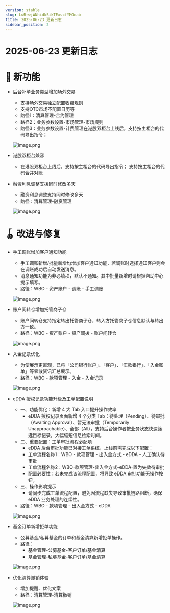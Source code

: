 ```yaml
---
version: stable
slug: LwRrwjWNhidkSikTExscfYMOnab
title: 2025-06-23 更新日志
sidebar_position: 2
---
```



# 2025-06-23 更新日志


# 🎉 新功能

- 后台补单业务类型增加场外交易
    - 支持场外交易独立配置收费规则
    - 支持OTC市场不配置日历等
    - 路径1：清算管理-合约管理
    - 路径2：业务参数设置-市场管理-市场规则
    - 路径3：业务参数设置-计费管理在港股双柜台上线后，支持按主柜台的代码导出指令；

    ![image.png](/assets/f22315693509893e6cc66fd3c0cf7d3c.png)

- 港股双柜台兼容
    - 在港股双柜台上线后，支持按主柜台的代码导出指令； 支持按主柜台的代码合并对账
- 融资利息调整支援同时修改多天
    - 融资利息调整支持同时修改多天
    - 路径：清算管理-融资管理

    ![image.png](/assets/a68930781d79fc2446b0715515537171.png)


# 🪀 改进与修复

- 手工调账增加客户通知功能
    - 手工调账新增/批量新增均增加客户通知功能，若调账时选择通知客户则会在调账成功后自动发送消息。
    - 消息通知功能为非必填项，默认不通知。其中批量新增时请根据帮助中心提示填写。
    - 路径：WBO - 资产账户 - 调账 - 手工调账

    ![image.png](/assets/339034f52bc893356b35ec4a31429e34.png)

- 账户间转仓增加托管商子仓
    - 账户间转仓支持指定转出托管商子仓，转入方托管商子仓信息默认与转出方一致。
    - 路径：WBO - 资产账户 - 资产调拨 - 账户间转仓

    ![image.png](/assets/0969716831a9010522baeb72aa2ff850.png)

- 入金记录优化
    - 为使展示更直观，已将「公司银行账户」、「客户」、「汇款银行」、「入金账单」等零散资讯汇总展示。
    - 路径：WBO - 款项管理 - 入金 - 入金记录

    ![image.png](/assets/7d2bc670fd60d269b62840d4c7b7343a.png)

- eDDA 授权记录功能升级及工单配置说明
    - 一、功能优化：新增 4 大 Tab 入口提升操作效率
        - eDDA 授权记录页面新增 4 个分类 Tab：待处理（Pending）、待审批（Awaiting Approval）、暂无法审批（Temporarily Unapproachable）、全部（All），支持后台操作者按业务状态快速筛选目标记录，大幅缩短信息检索时间。
    - 二、重要配置：工单审批流程必配项
        - eDDA 后台审批功能已对接工单系统，上线前需完成以下配置：
        - 工单流程名称1：WBO - 款项管理 - 出入金方式 - eDDA - 人工确认待审批
        - 工单流程名称2：WBO-款项管理-出入金方式-eDDA-置为失效待审批
        - 配置必要性：若未完成该流程配置，将导致 eDDA 审批功能无操作按钮。
    - 三、操作影响提示
        - 请同步完成工单流程配置，避免因流程缺失导致审批链路阻断，确保 eDDA 业务处理的连续性。
    - 路径：WBO - 款项管理 - 出入金方式 - eDDA

    ![image.png](/assets/348e972021fcf44a91ddef09b4f07acc.png)

- 基金订单新增拒单功能
    - 公募基金/私募基金的订单和基金清算新增拒单操作。
    - 路径：
        - 基金管理-公募基金-客户订单/基金清算
        - 基金管理-私募基金-客户订单/基金清算

    ![image.png](/assets/267f8e3671c9c01c103a2940db3e2624.png)

- 优化清算撤销体验
    - 增加提醒、优化文案
    - 路径：清算管理-清算撤销

    ![image.png](/assets/b6bdc15d3bf2299c2ffc9df3c6be025f.png)

